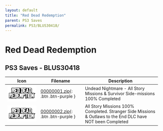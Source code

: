 ```yaml
---
layout: default
title: "Red Dead Redemption"
parent: PS3 Saves
permalink: PS3/BLUS30418/
---
```

# Red Dead Redemption

## PS3 Saves - BLUS30418

| Icon | Filename | Description |
|------|----------|-------------|
| ![Red Dead Redemption](ICON0.PNG) | [00000001.zip](00000001.zip){: .btn .btn-purple } | Undead Nightmare - All Story Missions & Survivor Side-missions 100% Completed |
| ![Red Dead Redemption](ICON0.PNG) | [00000002.zip](00000002.zip){: .btn .btn-purple } | All Story Missions 100% Completed. Stranger Side Missions & Outlaws to the End DLC have NOT been Completed |
